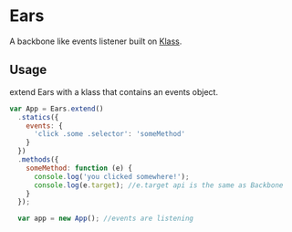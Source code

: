 # Ears
A backbone like events listener built on [Klass](http://github.com/ded/klass).

## Usage
extend Ears with a klass that contains an events object.
```javascript
var App = Ears.extend()
  .statics({
    events: {
      'click .some .selector': 'someMethod'
    }
  })
  .methods({
    someMethod: function (e) {
      console.log('you clicked somewhere!');
      console.log(e.target); //e.target api is the same as Backbone
    }
  });

  var app = new App(); //events are listening

```